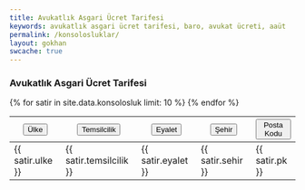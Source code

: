 ```yaml
---
title: Avukatlık Asgari Ücret Tarifesi
keywords: avukatlık asgari ücret tarifesi, baro, avukat ücreti, aaüt
permalink: /konsolosluklar/
layout: gokhan
swcache: true
---
```



<div class="card-header">
    <h3 class="card-title">Avukatlık Asgari Ücret Tarifesi</h3>
    </div>
  
  <div id="table-default" class="table-responsive">
      <table class="table" id="kons" name="kons">
        <thead>
          <tr>
            <th><button class="table-sort" data-sort="sort-ulke">Ülke</button></th>
            <th><button class="table-sort" data-sort="sort-temsilcilik">Temsilcilik</button></th>
            <th><button class="table-sort" data-sort="sort-eyalet">Eyalet</button></th>
            <th><button class="table-sort" data-sort="sort-sehir">Şehir</button></th>										
            <th><button class="table-sort" data-sort="sort-pk">Posta Kodu</button></th>										
          </tr>
        </thead>
        <tbody class="table-tbody">
        {% for satir in site.data.konsolosluk limit: 10 %}
        <tr>
        <td class="sort-ulke">{{ satir.ulke }}</td>
        <td class="sort-temsilcilik">{{ satir.temsilcilik }}</td>
        <td class="sort-eyalet">{{ satir.eyalet }}</td>
        <td class="sort-sehir">{{ satir.sehir }}</td>
        <td class="sort-pk">{{ satir.pk }}</td>
        </tr>
        {% endfor %}         										
        </tbody>        
      </table>
    </div>

